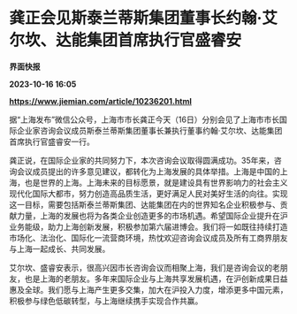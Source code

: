 # 龚正会见斯泰兰蒂斯集团董事长约翰·艾尔坎、达能集团首席执行官盛睿安
**界面快报**

**2023-10-16 16:05**

**https://www.jiemian.com/article/10236201.html**

据“上海发布”微信公众号，上海市市长龚正今天（16日）分别会见了上海市市长国际企业家咨询会议成员斯泰兰蒂斯集团董事长兼执行董事约翰·艾尔坎、达能集团首席执行官盛睿安一行。

龚正说，在国际企业家的共同努力下，本次咨询会议取得圆满成功。35年来，咨询会议成员提出的许多意见建议，都转化为上海发展的具体举措。上海是中国的上海，也是世界的上海。上海未来的目标愿景，就是建设具有世界影响力的社会主义现代化国际大都市，努力创造高品质生活，更好满足人民对美好生活的向往。实现这一目标，需要包括斯泰兰蒂斯集团、达能集团在内的世界知名企业积极参与、贡献力量，上海的发展也将为各类企业创造更多的市场机遇。希望国际企业提升在沪业务能级，助力上海创新发展，积极参加第六届进博会。我们将一如既往持续打造市场化、法治化、国际化一流营商环境，热忱欢迎咨询会议成员及所有工商界朋友与上海一起成长、共同发展。

艾尔坎、盛睿安表示，很高兴因市长咨询会议而相聚上海，我们是咨询会议的老朋友，也是上海的老朋友。多年来国际企业与上海共享发展机遇，在沪创新成果日益惠及全球。我们愿与上海产生更多交集，加大在沪投入力度，增添更多中国元素，积极参与绿色低碳转型，与上海继续携手实现合作共赢。